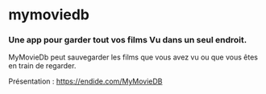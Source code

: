 # mymoviedb
### Une app pour garder tout vos films Vu dans un seul endroit.
MyMovieDb peut sauvegarder les films que vous avez vu ou que vous êtes en train de regarder.

Présentation : https://endide.com/MyMovieDB
